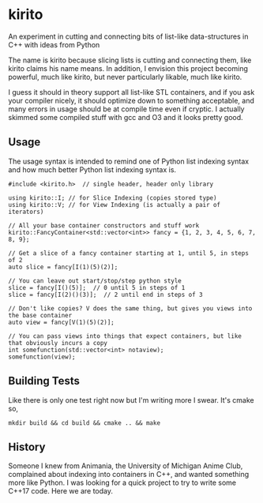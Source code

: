 # kirito
An experiment in cutting and connecting bits of list-like data-structures in C++ with ideas from Python

The name is kirito because slicing lists is cutting and connecting them, like kirito claims his name means. In addition, I envision this project becoming powerful, much like kirito, but never particularly likable, much like kirito.

I guess it should in theory support all list-like STL containers, and if you ask your compiler nicely, it should optimize down to something acceptable, and many errors in usage should be at compile time even if cryptic. I actually skimmed some compiled stuff with gcc and O3 and it looks pretty good. 

## Usage

The usage syntax is intended to remind one of Python list indexing syntax and how much better Python list indexing syntax is.

```
#include <kirito.h>  // single header, header only library

using kirito::I; // for Slice Indexing (copies stored type)
using kirito::V; // for View Indexing (is actually a pair of iterators)

// All your base container constructors and stuff work
kirito::FancyContainer<std::vector<int>> fancy = {1, 2, 3, 4, 5, 6, 7, 8, 9};

// Get a slice of a fancy container starting at 1, until 5, in steps of 2
auto slice = fancy[I(1)(5)(2)];

// You can leave out start/stop/step python style
slice = fancy[I()(5)];  // 0 until 5 in steps of 1
slice = fancy[I(2)()(3)];  // 2 until end in steps of 3

// Don't like copies? V does the same thing, but gives you views into the base container
auto view = fancy[V(1)(5)(2)];

// You can pass views into things that expect containers, but like that obviously incurs a copy
int somefunction(std::vector<int> notaview);
somefunction(view);
```

## Building Tests

Like there is only one test right now but I'm writing more I swear. It's cmake so,
```
mkdir build && cd build && cmake .. && make
```

## History

Someone I knew from Animania, the University of Michigan Anime Club, complained about indexing into containers in C++, and wanted something more like Python. I was looking for a quick project to try to write some C++17 code. Here we are today. 
